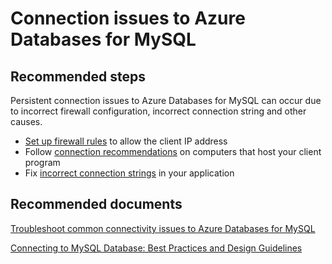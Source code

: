 <properties
	pageTitle="Connection issues to MySQL"
	description="Connection issues to MySQL"
	service="microsoft.dbformysql"
	resource="servers"
	authors="ankam"
	displayOrder="2"
	selfHelpType="resource"
	supportTopicIds="32628383,32628386,32628388,32628391,32628408,32628393"
	resourceTags="servers, databases"
	productPesIds="16221"
	cloudEnvironments="public"
/>

# Connection issues to Azure Databases for MySQL

## **Recommended steps**

Persistent connection issues to Azure Databases for MySQL can occur due to incorrect firewall configuration, incorrect connection string and other causes.

* [Set up firewall rules](https://docs.microsoft.com/azure/mysql/concepts-firewall-rules) to allow the client IP address
* Follow [connection recommendations](https://docs.microsoft.com/azure/mysql/concepts-connection-libraries) on computers that host your client program
* Fix [incorrect connection strings](https://docs.microsoft.com/azure/mysql/howto-connection-string) in your application

## **Recommended documents**

[Troubleshoot common connectivity issues to Azure Databases for MySQL](https://docs.microsoft.com/azure/mysql/howto-troubleshoot-common-connection-issues)

[Connecting to MySQL Database: Best Practices and Design Guidelines](https://docs.microsoft.com/azure/mysql/tutorial-design-database-using-portal/)
